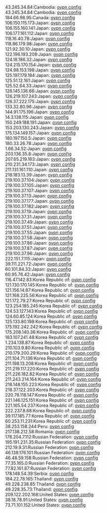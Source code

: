 43.245.34.84:Cambodia: [ovpn config](vpn/43_245_34_84.ovpn)  
43.245.34.84:Cambodia: [ovpn config](vpn/43_245_34_84.ovpn)  
184.66.98.95:Canada: [ovpn config](vpn/184_66_98_95.ovpn)  
106.150.115.173:Japan: [ovpn config](vpn/106_150_115_173.ovpn)  
106.155.160.141:Japan: [ovpn config](vpn/106_155_160_141.ovpn)  
106.177.161.112:Japan: [ovpn config](vpn/106_177_161_112.ovpn)  
118.16.40.78:Japan: [ovpn config](vpn/118_16_40_78.ovpn)  
118.86.179.98:Japan: [ovpn config](vpn/118_86_179_98.ovpn)  
121.92.30.10:Japan: [ovpn config](vpn/121_92_30_10.ovpn)  
122.196.193.208:Japan: [ovpn config](vpn/122_196_193_208.ovpn)  
124.18.186.32:Japan: [ovpn config](vpn/124_18_186_32.ovpn)  
124.215.170.154:Japan: [ovpn config](vpn/124_215_170_154.ovpn)  
124.98.153.198:Japan: [ovpn config](vpn/124_98_153_198.ovpn)  
125.197.179.184:Japan: [ovpn config](vpn/125_197_179_184.ovpn)  
125.51.12.161:Japan: [ovpn config](vpn/125_51_12_161.ovpn)  
125.52.64.33:Japan: [ovpn config](vpn/125_52_64_33.ovpn)  
126.145.136.66:Japan: [ovpn config](vpn/126_145_136_66.ovpn)  
126.219.107.243:Japan: [ovpn config](vpn/126_219_107_243.ovpn)  
126.37.222.175:Japan: [ovpn config](vpn/126_37_222_175.ovpn)  
133.32.80.96:Japan: [ovpn config](vpn/133_32_80_96.ovpn)  
144.91.175.196:Japan: [ovpn config](vpn/144_91_175_196.ovpn)  
14.3.138.115:Japan: [ovpn config](vpn/14_3_138_115.ovpn)  
150.249.188.191:Japan: [ovpn config](vpn/150_249_188_191.ovpn)  
153.203.130.243:Japan: [ovpn config](vpn/153_203_130_243.ovpn)  
175.134.149.157:Japan: [ovpn config](vpn/175_134_149_157.ovpn)  
180.197.150.5:Japan: [ovpn config](vpn/180_197_150_5.ovpn)  
180.33.26.78:Japan: [ovpn config](vpn/180_33_26_78.ovpn)  
1.66.34.52:Japan: [ovpn config](vpn/1_66_34_52.ovpn)  
203.136.35.8:Japan: [ovpn config](vpn/203_136_35_8.ovpn)  
207.65.219.163:Japan: [ovpn config](vpn/207_65_219_163.ovpn)  
210.231.34.173:Japan: [ovpn config](vpn/210_231_34_173.ovpn)  
211.131.161.110:Japan: [ovpn config](vpn/211_131_161_110.ovpn)  
218.183.13.39:Japan: [ovpn config](vpn/218_183_13_39.ovpn)  
219.100.37.104:Japan: [ovpn config](vpn/219_100_37_104.ovpn)  
219.100.37.105:Japan: [ovpn config](vpn/219_100_37_105.ovpn)  
219.100.37.107:Japan: [ovpn config](vpn/219_100_37_107.ovpn)  
219.100.37.13:Japan: [ovpn config](vpn/219_100_37_13.ovpn)  
219.100.37.177:Japan: [ovpn config](vpn/219_100_37_177.ovpn)  
219.100.37.182:Japan: [ovpn config](vpn/219_100_37_182.ovpn)  
219.100.37.19:Japan: [ovpn config](vpn/219_100_37_19.ovpn)  
219.100.37.31:Japan: [ovpn config](vpn/219_100_37_31.ovpn)  
219.100.37.49:Japan: [ovpn config](vpn/219_100_37_49.ovpn)  
219.100.37.51:Japan: [ovpn config](vpn/219_100_37_51.ovpn)  
219.100.37.55:Japan: [ovpn config](vpn/219_100_37_55.ovpn)  
219.100.37.58:Japan: [ovpn config](vpn/219_100_37_58.ovpn)  
219.100.37.86:Japan: [ovpn config](vpn/219_100_37_86.ovpn)  
219.100.37.87:Japan: [ovpn config](vpn/219_100_37_87.ovpn)  
219.100.37.96:Japan: [ovpn config](vpn/219_100_37_96.ovpn)  
222.151.7.115:Japan: [ovpn config](vpn/222_151_7_115.ovpn)  
39.111.221.72:Japan: [ovpn config](vpn/39_111_221_72.ovpn)  
60.101.84.33:Japan: [ovpn config](vpn/60_101_84_33.ovpn)  
60.95.76.42:Japan: [ovpn config](vpn/60_95_76_42.ovpn)  
116.47.142.83:Korea Republic of: [ovpn config](vpn/116_47_142_83.ovpn)  
121.130.170.145:Korea Republic of: [ovpn config](vpn/121_130_170_145.ovpn)  
121.156.14.87:Korea Republic of: [ovpn config](vpn/121_156_14_87.ovpn)  
121.168.225.56:Korea Republic of: [ovpn config](vpn/121_168_225_56.ovpn)  
121.172.79.27:Korea Republic of: [ovpn config](vpn/121_172_79_27.ovpn)  
123.254.185.245:Korea Republic of: [ovpn config](vpn/123_254_185_245.ovpn)  
124.53.127.143:Korea Republic of: [ovpn config](vpn/124_53_127_143.ovpn)  
124.60.85.124:Korea Republic of: [ovpn config](vpn/124_60_85_124.ovpn)  
125.133.80.198:Korea Republic of: [ovpn config](vpn/125_133_80_198.ovpn)  
175.192.242.242:Korea Republic of: [ovpn config](vpn/175_192_242_242.ovpn)  
175.208.140.36:Korea Republic of: [ovpn config](vpn/175_208_140_36.ovpn)  
183.107.241.48:Korea Republic of: [ovpn config](vpn/183_107_241_48.ovpn)  
1.234.138.87:Korea Republic of: [ovpn config](vpn/1_234_138_87.ovpn)  
210.103.9.80:Korea Republic of: [ovpn config](vpn/210_103_9_80.ovpn)  
210.179.200.29:Korea Republic of: [ovpn config](vpn/210_179_200_29.ovpn)  
211.104.71.136:Korea Republic of: [ovpn config](vpn/211_104_71_136.ovpn)  
211.198.13.208:Korea Republic of: [ovpn config](vpn/211_198_13_208.ovpn)  
211.219.117.220:Korea Republic of: [ovpn config](vpn/211_219_117_220.ovpn)  
211.226.182.82:Korea Republic of: [ovpn config](vpn/211_226_182_82.ovpn)  
211.243.214.164:Korea Republic of: [ovpn config](vpn/211_243_214_164.ovpn)  
218.148.155.223:Korea Republic of: [ovpn config](vpn/218_148_155_223.ovpn)  
218.37.122.203:Korea Republic of: [ovpn config](vpn/218_37_122_203.ovpn)  
220.78.118.147:Korea Republic of: [ovpn config](vpn/220_78_118_147.ovpn)  
221.146.125.151:Korea Republic of: [ovpn config](vpn/221_146_125_151.ovpn)  
221.165.54.237:Korea Republic of: [ovpn config](vpn/221_165_54_237.ovpn)  
222.237.8.68:Korea Republic of: [ovpn config](vpn/222_237_8_68.ovpn)  
39.117.185.77:Korea Republic of: [ovpn config](vpn/39_117_185_77.ovpn)  
60.253.11.231:Korea Republic of: [ovpn config](vpn/60_253_11_231.ovpn)  
38.253.158.244:Peru: [ovpn config](vpn/38_253_158_244.ovpn)  
217.138.212.58:Romania: [ovpn config](vpn/217_138_212_58.ovpn)  
178.204.7.112:Russian Federation: [ovpn config](vpn/178_204_7_112.ovpn)  
195.191.231.35:Russian Federation: [ovpn config](vpn/195_191_231_35.ovpn)  
212.19.9.31:Russian Federation: [ovpn config](vpn/212_19_9_31.ovpn)  
46.138.176.101:Russian Federation: [ovpn config](vpn/46_138_176_101.ovpn)  
46.48.59.158:Russian Federation: [ovpn config](vpn/46_48_59_158.ovpn)  
77.35.165.0:Russian Federation: [ovpn config](vpn/77_35_165_0.ovpn)  
77.82.161.87:Russian Federation: [ovpn config](vpn/77_82_161_87.ovpn)  
178.148.54.39:Serbia: [ovpn config](vpn/178_148_54_39.ovpn)  
184.22.78.165:Thailand: [ovpn config](vpn/184_22_78_165.ovpn)  
49.228.238.85:Thailand: [ovpn config](vpn/49_228_238_85.ovpn)  
49.228.35.73:Thailand: [ovpn config](vpn/49_228_35_73.ovpn)  
209.122.202.168:United States: [ovpn config](vpn/209_122_202_168.ovpn)  
38.18.78.91:United States: [ovpn config](vpn/38_18_78_91.ovpn)  
73.71.101.152:United States: [ovpn config](vpn/73_71_101_152.ovpn)  
